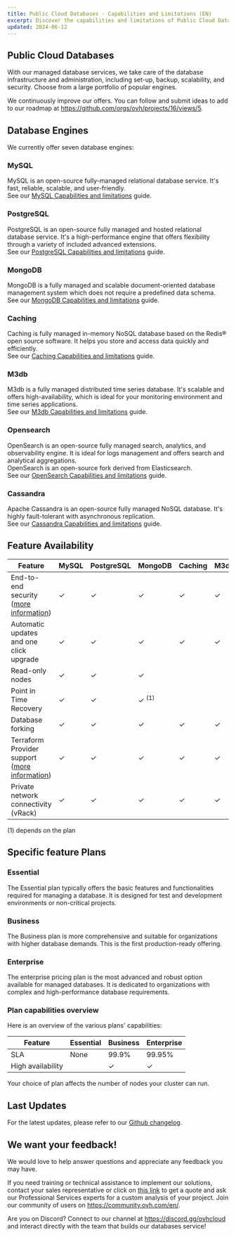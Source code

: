 ```yaml
---
title: Public Cloud Databases - Capabilities and Limitations (EN)
excerpt: Discover the capabilities and limitations of Public Cloud Databases
updated: 2024-06-12
---
```


## Public Cloud Databases

With our managed database services, we take care of the database infrastructure and administration, including set-up, backup, scalability, and security.
Choose from a large portfolio of popular engines.

We continuously improve our offers. You can follow and submit ideas to add to our roadmap at <https://github.com/orgs/ovh/projects/16/views/5>.

## Database Engines

We currently offer seven database engines:

### MySQL

MySQL is an open-source fully-managed relational database service. It's fast, reliable, scalable, and user-friendly.<br>
See our [MySQL Capabilities and limitations](/pages/public_cloud/public_cloud_databases/mysql_01_capabilities) guide.

### PostgreSQL

PostgreSQL is an open-source fully managed and hosted relational database service. It's a high-performance engine that offers flexibility through a variety of included advanced extensions.<br>
See our [PostgreSQL Capabilities and limitations](/pages/public_cloud/public_cloud_databases/postgresql_01_capabilities) guide.

### MongoDB

MongoDB is a fully managed and scalable document-oriented database management system which does not require a predefined data schema.<br>
See our [MongoDB Capabilities and limitations](/pages/public_cloud/public_cloud_databases/mongodb_01_concept_capabilities) guide.

### Caching

Caching is fully managed in-memory NoSQL database based on the Redis® open source software. It helps you store and access data quickly and efficiently.<br>
See our [Caching Capabilities and limitations](/pages/public_cloud/public_cloud_databases/redis_01_capabilities) guide.

### M3db

M3db is a fully managed distributed time series database. It's scalable and offers high-availability, which is ideal for your monitoring environment and time series applications.<br>
See our [M3db Capabilities and limitations](/pages/public_cloud/public_cloud_databases/m3db_01_capabilities) guide.

### Opensearch

OpenSearch is an open-source fully managed search, analytics, and observability engine. It is ideal for logs management and offers search and analytical aggregations.<br>
OpenSearch is an open-source fork derived from Elasticsearch.<br>
See our [OpenSearch Capabilities and limitations](/pages/public_cloud/public_cloud_databases/opensearch_01_capabilities) guide.

### Cassandra

Apache Cassandra is an open-source fully managed NoSQL database. It's highly fault-tolerant with asynchronous replication.<br>
See our [Cassandra Capabilities and limitations](/pages/public_cloud/public_cloud_databases/cassandra_01_capabilities) guide.

## Feature Availability

| Feature                                                                                                      | MySQL | PostgreSQL | MongoDB          | Caching | M3db | Opensearch | Cassandra |
|--------------------------------------------------------------------------------------------------------------|-------|------------|------------------|-------|------|------------|-----------|
| End-to-end security ([more information](/pages/public_cloud/public_cloud_databases/information_01_security_overview))         | ✓     | ✓          | ✓                | ✓     | ✓    | ✓          | ✓         |
| Automatic updates and one click upgrade                                                                      | ✓     | ✓          | ✓                | ✓     | ✓    | ✓          | ✓         |
| Read-only nodes                                                                                              | ✓     | ✓          | ✓                |       |      |            |           |
| Point in Time Recovery                                                                                       | ✓     | ✓          | ✓ <sup>(1)</sup> |       |      |            |           |
| Database forking                                                                                             | ✓     | ✓          | ✓                | ✓     | ✓    | ✓          | ✓         |
| Terraform Provider support ([more information](https://registry.terraform.io/providers/ovh/ovh/latest/docs)) | ✓     | ✓          | ✓                | ✓     | ✓    | ✓          | ✓         |
| Private network connectivity (vRack)                                                                         | ✓     | ✓          | ✓                | ✓     | ✓    | ✓          | ✓         |

(1) depends on the plan

## Specific feature Plans

### Essential

The Essential plan typically offers the basic features and functionalities required for managing a database.
It is designed for test and development environments or non-critical projects.

### Business

The Business plan is more comprehensive and suitable for organizations with higher database demands.
This is the first production-ready offering.

### Enterprise

The enterprise pricing plan is the most advanced and robust option available for managed databases.
It is dedicated to organizations with complex and high-performance database requirements.

### Plan capabilities overview

Here is an overview of the various plans' capabilities:

| Feature           | Essential | Business | Enterprise |
|-------------------|-----------|----------|------------|
| SLA               | None      | 99.9%    | 99.95%     |
| High availability |           | ✓        | ✓          |

Your choice of plan affects the number of nodes your cluster can run.

## Last Updates

For the latest updates, please refer to our [Github changelog](https://github.com/orgs/ovh/projects/16/views/6?filterQuery=-no%3Achangelog+status%3ADone%2C%22Partially+released%22+main-product%3A%22Managed+Databases%22).

## We want your feedback!

We would love to help answer questions and appreciate any feedback you may have.

If you need training or technical assistance to implement our solutions, contact your sales representative or click on [this link](https://www.ovhcloud.com/de/professional-services/) to get a quote and ask our Professional Services experts for a custom analysis of your project. Join our community of users on <https://community.ovh.com/en/>.

Are you on Discord? Connect to our channel at <https://discord.gg/ovhcloud> and interact directly with the team that builds our databases service!
